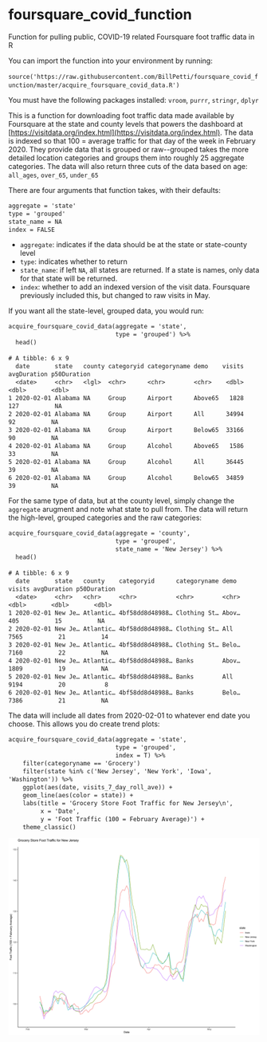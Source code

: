 # foursquare_covid_function

Function for pulling public, COVID-19 related Foursquare foot traffic data in R

You can import the function into your environment by running:

`source('https://raw.githubusercontent.com/BillPetti/foursquare_covid_function/master/acquire_foursquare_covid_data.R')`

You must have the following packages installed: `vroom`, `purrr`, `stringr`, `dplyr`

This is a function for downloading foot traffic data made available by Foursquare at the state and county levels that powers the dashboard at [https://visitdata.org/index.html](https://visitdata.org/index.html). The data is indexed so that 100 = average traffic for that day of the week in February 2020. They provide data that is grouped or raw--grouped takes the more detailed location categories and groups them into roughly 25 aggregate categories. The data will also return three cuts of the data based on age: `all_ages`, `over_65`, `under_65`

There are four arguments that function takes, with their defaults:

```
aggregate = 'state'
type = 'grouped'
state_name = NA
index = FALSE
```
- `aggregate`: indicates if the data should be at the state or state-county level
- `type`: indicates whether to return 
- `state_name`: if left `NA`, all states are returned. If a state is names, only data for that state will be returned. 
- `index`: whether to add an indexed version of the visit data. Foursquare previously included this, but changed to raw visits in May.

If you want all the state-level, grouped data, you would run:

```
acquire_foursquare_covid_data(aggregate = 'state', 
                              type = 'grouped') %>%
  head()
  
# A tibble: 6 x 9
  date       state   county categoryid categoryname demo    visits avgDuration p50Duration
  <date>     <chr>   <lgl>  <chr>      <chr>        <chr>    <dbl>       <dbl>       <dbl>
1 2020-02-01 Alabama NA     Group      Airport      Above65   1828         127          NA
2 2020-02-01 Alabama NA     Group      Airport      All      34994          92          NA
3 2020-02-01 Alabama NA     Group      Airport      Below65  33166          90          NA
4 2020-02-01 Alabama NA     Group      Alcohol      Above65   1586          33          NA
5 2020-02-01 Alabama NA     Group      Alcohol      All      36445          39          NA
6 2020-02-01 Alabama NA     Group      Alcohol      Below65  34859          39          NA
```
For the same type of data, but at the county level, simply change the `aggregate` arugment and note what state to pull from. The data will return the high-level, grouped categories and the raw categories:

```
acquire_foursquare_covid_data(aggregate = 'county', 
                              type = 'grouped', 
                              state_name = 'New Jersey') %>%
  head()
  
# A tibble: 6 x 9
  date       state   county    categoryid      categoryname demo  visits avgDuration p50Duration
  <date>     <chr>   <chr>     <chr>           <chr>        <chr>  <dbl>       <dbl>       <dbl>
1 2020-02-01 New Je… Atlantic… 4bf58dd8d48988… Clothing St… Abov…    405          15          NA
2 2020-02-01 New Je… Atlantic… 4bf58dd8d48988… Clothing St… All     7565          21          14
3 2020-02-01 New Je… Atlantic… 4bf58dd8d48988… Clothing St… Belo…   7160          22          NA
4 2020-02-01 New Je… Atlantic… 4bf58dd8d48988… Banks        Abov…   1809          19          NA
5 2020-02-01 New Je… Atlantic… 4bf58dd8d48988… Banks        All     9194          20           8
6 2020-02-01 New Je… Atlantic… 4bf58dd8d48988… Banks        Belo…   7386          21          NA

```
The data will include all dates from 2020-02-01 to whatever end date you choose. This allows you do create trend plots:

```
acquire_foursquare_covid_data(aggregate = 'state', 
                              type = 'grouped', 
                              index = T) %>%
    filter(categoryname == 'Grocery')
    filter(state %in% c('New Jersey', 'New York', 'Iowa', 'Washington')) %>%
    ggplot(aes(date, visits_7_day_roll_ave)) +
    geom_line(aes(color = state)) +
    labs(title = 'Grocery Store Foot Traffic for New Jersey\n', 
         x = 'Date', 
         y = 'Foot Traffic (100 = February Average)') +
    theme_classic()
```
![sample chart](https://raw.githubusercontent.com/BillPetti/foursquare_covid_function/master/ex_chart.png "")


 
